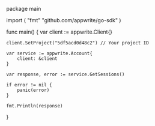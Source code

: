 package main

import (
    "fmt"
    "github.com/appwrite/go-sdk"
)

func main() {
    var client := appwrite.Client{}

    client.SetProject("5df5acd0d48c2") // Your project ID

    var service := appwrite.Account{
        client: &client
    }

    var response, error := service.GetSessions()

    if error != nil {
        panic(error)
    }

    fmt.Println(response)
}